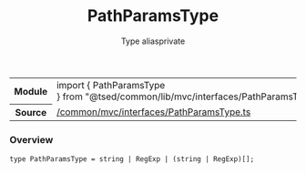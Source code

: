 
<header class="symbol-info-header"><h1 id="pathparamstype">PathParamsType</h1><label class="symbol-info-type-label type">Type alias</label><label class="api-type-label private" title="private">private</label></header>
<!-- summary -->
<section class="symbol-info"><table class="is-full-width"><tbody><tr><th>Module</th><td><div class="lang-typescript"><span class="token keyword">import</span> { PathParamsType }&nbsp;<span class="token keyword">from</span>&nbsp;<span class="token string">"@tsed/common/lib/mvc/interfaces/PathParamsType"</span></div></td></tr><tr><th>Source</th><td><a href="https://github.com/Romakita/ts-express-decorators/blob/v4.7.1/src//common/mvc/interfaces/PathParamsType.ts#L0-L0">/common/mvc/interfaces/PathParamsType.ts</a></td></tr></tbody></table></section>
<!-- overview -->


### Overview


<pre><code class="typescript-lang ">type PathParamsType = <span class="token keyword">string</span> | RegExp | <span class="token punctuation">(</span><span class="token keyword">string</span> | RegExp<span class="token punctuation">)</span><span class="token punctuation">[</span><span class="token punctuation">]</span><span class="token punctuation">;</span></code></pre>


<!-- Parameters -->

<!-- Description -->

<!-- Members -->

